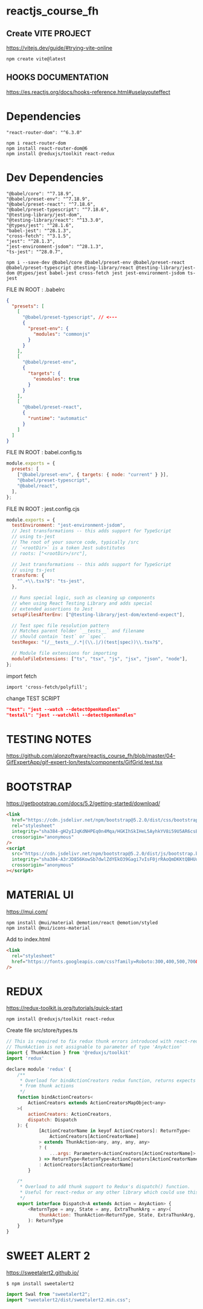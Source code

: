 # reactjs_course_fh

## Create VITE PROJECT

https://vitejs.dev/guide/#trying-vite-online

```console
npm create vite@latest
```

## HOOKS DOCUMENTATION

https://es.reactjs.org/docs/hooks-reference.html#uselayouteffect

# Dependencies

    "react-router-dom": "^6.3.0"

```console
npm i react-router-dom
npm install react-router-dom@6
npm install @reduxjs/toolkit react-redux
```

# Dev Dependencies

    "@babel/core": "^7.18.9",
    "@babel/preset-env": "^7.18.9",
    "@babel/preset-react": "^7.18.6",
    "@babel/preset-typescript": "^7.18.6",
    "@testing-library/jest-dom",
    "@testing-library/react": "^13.3.0",
    "@types/jest": "^28.1.6",
    "babel-jest": "^28.1.3",
    "cross-fetch": "^3.1.5",
    "jest": "^28.1.3",
    "jest-environment-jsdom": "^28.1.3",
    "ts-jest": "^28.0.7",

```console
npm i --save-dev @babel/core @babel/preset-env @babel/preset-react @babel/preset-typescript @testing-library/react @testing-library/jest-dom @types/jest babel-jest cross-fetch jest jest-environment-jsdom ts-jest
```

FILE IN ROOT : .babelrc

```json
{
  "presets": [
    [
      "@babel/preset-typescript", // <---
      {
        "preset-env": {
          "modules": "commonjs"
        }
      }
    ],
    [
      "@babel/preset-env",
      {
        "targets": {
          "esmodules": true
        }
      }
    ],
    [
      "@babel/preset-react",
      {
        "runtime": "automatic"
      }
    ]
  ]
}
```

FILE IN ROOT : babel.config.ts

```javascript
module.exports = {
  presets: [
    ["@babel/preset-env", { targets: { node: "current" } }],
    "@babel/preset-typescript",
    "@babel/react",
  ],
};
```

FILE IN ROOT : jest.config.cjs

```javascript
module.exports = {
  testEnvironment: "jest-environment-jsdom",
  // Jest transformations -- this adds support for TypeScript
  // using ts-jest
  // The root of your source code, typically /src
  // `<rootDir>` is a token Jest substitutes
  // roots: ["<rootDir>/src"],

  // Jest transformations -- this adds support for TypeScript
  // using ts-jest
  transform: {
    "^.+\\.tsx?$": "ts-jest",
  },

  // Runs special logic, such as cleaning up components
  // when using React Testing Library and adds special
  // extended assertions to Jest
  setupFilesAfterEnv: ["@testing-library/jest-dom/extend-expect"],

  // Test spec file resolution pattern
  // Matches parent folder `__tests__` and filename
  // should contain `test` or `spec`.
  testRegex: "(/__tests__/.*|(\\.|/)(test|spec))\\.tsx?$",

  // Module file extensions for importing
  moduleFileExtensions: ["ts", "tsx", "js", "jsx", "json", "node"],
};
```

import fetch

```code
import 'cross-fetch/polyfill';
```

change TEST SCRIPT

```json
"test": "jest --watch --detectOpenHandles"
"testall": "jest --watchAll --detectOpenHandles"
```

# TESTING NOTES

https://github.com/alonzoftware/reactjs_course_fh/blob/master/04-GifExpertApp/gif-expert-lon/tests/components/GifGrid.test.tsx

# BOOTSTRAP

https://getbootstrap.com/docs/5.2/getting-started/download/

```html
<link
  href="https://cdn.jsdelivr.net/npm/bootstrap@5.2.0/dist/css/bootstrap.min.css"
  rel="stylesheet"
  integrity="sha384-gH2yIJqKdNHPEq0n4Mqa/HGKIhSkIHeL5AyhkYV8i59U5AR6csBvApHHNl/vI1Bx"
  crossorigin="anonymous"
/>
<script
  src="https://cdn.jsdelivr.net/npm/bootstrap@5.2.0/dist/js/bootstrap.bundle.min.js"
  integrity="sha384-A3rJD856KowSb7dwlZdYEkO39Gagi7vIsF0jrRAoQmDKKtQBHUuLZ9AsSv4jD4Xa"
  crossorigin="anonymous"
></script>
```

# MATERIAL UI

https://mui.com/

```console
npm install @mui/material @emotion/react @emotion/styled
npm install @mui/icons-material

```

Add to index.html

```html
<link
  rel="stylesheet"
  href="https://fonts.googleapis.com/css?family=Roboto:300,400,500,700&display=swap"
/>
```

# REDUX

https://redux-toolkit.js.org/tutorials/quick-start

```console
npm install @reduxjs/toolkit react-redux
```

Create file src/store/types.ts

```javascript
// This is required to fix redux thunk errors introduced with react-redux version 8
// ThunkAction is not assignable to parameter of type 'AnyAction'
import { ThunkAction } from '@reduxjs/toolkit'
import 'redux'

declare module 'redux' {
    /**
     * Overload for bindActionCreators redux function, returns expects responses
     * from thunk actions
     */
    function bindActionCreators<
        ActionCreators extends ActionCreatorsMapObject<any>
    >(
        actionCreators: ActionCreators,
        dispatch: Dispatch
    ): {
            [ActionCreatorName in keyof ActionCreators]: ReturnType<
                ActionCreators[ActionCreatorName]
            > extends ThunkAction<any, any, any, any>
            ? (
                ...args: Parameters<ActionCreators[ActionCreatorName]>
            ) => ReturnType<ReturnType<ActionCreators[ActionCreatorName]>>
            : ActionCreators[ActionCreatorName]
        }

    /*
     * Overload to add thunk support to Redux's dispatch() function.
     * Useful for react-redux or any other library which could use this type.
     */
    export interface Dispatch<A extends Action = AnyAction> {
        <ReturnType = any, State = any, ExtraThunkArg = any>(
            thunkAction: ThunkAction<ReturnType, State, ExtraThunkArg, A>
        ): ReturnType
    }
}
```

# SWEET ALERT 2

https://sweetalert2.github.io/

```console
$ npm install sweetalert2
```

```javascript
import Swal from "sweetalert2";
import "sweetalert2/dist/sweetalert2.min.css";
```
